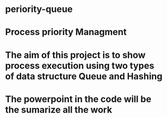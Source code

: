 # periority-queue
# Process priority Managment

# The aim of this project is to show process execution using two types of data structure Queue and Hashing
# The powerpoint in the code will be the sumarize all the work 
